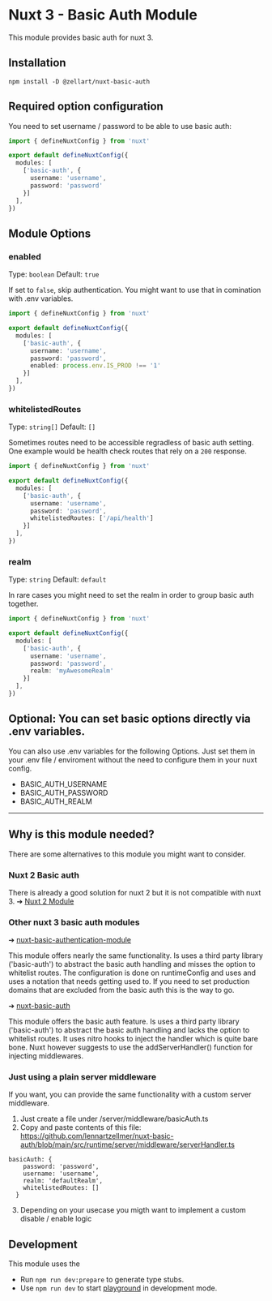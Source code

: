 # Nuxt 3 - Basic Auth Module

This module provides basic auth for nuxt 3.

## Installation

```
npm install -D @zellart/nuxt-basic-auth
```

## Required option configuration

You need to set username / password to be able to use basic auth:

```nuxt.config.ts
import { defineNuxtConfig } from 'nuxt'

export default defineNuxtConfig({
  modules: [
    ['basic-auth', { 
      username: 'username', 
      password: 'password' 
    }]
  ],
})
```

## Module Options

### enabled 
Type: `boolean`
Default: `true`

If set to `false`, skip authentication.
You might want to use that in comination with .env variables.

```nuxt.config.ts
import { defineNuxtConfig } from 'nuxt'

export default defineNuxtConfig({
  modules: [
    ['basic-auth', { 
      username: 'username', 
      password: 'password',
      enabled: process.env.IS_PROD !== '1'
    }]
  ],
})
```

### whitelistedRoutes 
Type: `string[]`
Default: `[]`

Sometimes routes need to be accessible regradless of basic auth setting. One example would be health check routes that rely on a `200` response.

```nuxt.config.ts
import { defineNuxtConfig } from 'nuxt'

export default defineNuxtConfig({
  modules: [
    ['basic-auth', { 
      username: 'username', 
      password: 'password',
      whitelistedRoutes: ['/api/health']
    }]
  ],
})
```

### realm 
Type: `string`
Default: `default`

In rare cases you might need to set the realm in order to group basic auth together.

```nuxt.config.ts
import { defineNuxtConfig } from 'nuxt'

export default defineNuxtConfig({
  modules: [
    ['basic-auth', { 
      username: 'username', 
      password: 'password',
      realm: 'myAwesomeRealm'
    }]
  ],
})
```

## Optional: You can set basic options directly via .env variables.

You can also use .env variables for the following Options. Just set them in your .env file / enviroment without the need to configure them in your nuxt config.

- BASIC_AUTH_USERNAME
- BASIC_AUTH_PASSWORD
- BASIC_AUTH_REALM

---

## Why is this module needed?
There are some alternatives to this module you might want to consider.

### Nuxt 2 Basic auth
There is already a good solution for nuxt 2 but it is not compatible with nuxt 3.
➔ [Nuxt 2 Module](https://github.com/potato4d/nuxt-basic-auth-module)

### Other nuxt 3 basic auth modules
➔ [nuxt-basic-authentication-module](https://github.com/monsat/nuxt-basic-auth-module)

This module offers nearly the same functionality. Is uses a third party library ('basic-auth') to abstract the basic auth handling and misses the option to whitelist routes. The configuration is done on runtimeConfig and uses and uses a notation that needs getting used to.
If you need to set production domains that are excluded from the basic auth this is the way to go.

➔ [nuxt-basic-auth](https://github.com/xtranophilist/nuxt-basic-auth)

This module offers the basic auth feature. Is uses a third party library ('basic-auth') to abstract the basic auth handling and lacks the option to whitelist routes. It uses nitro hooks to inject the handler which is quite bare bone.
Nuxt however suggests to use the addServerHandler() function for injecting middlewares.

### Just using a plain server middleware
If you want, you can provide the same functionality with a custom server middleware.

1. Just create a file under /server/middleware/basicAuth.ts
2. Copy and paste contents of this file: https://github.com/lennartzellmer/nuxt-basic-auth/blob/main/src/runtime/server/middleware/serverHandler.ts

```
basicAuth: {
    password: 'password',
    username: 'username',
    realm: 'defaultRealm',
    whitelistedRoutes: []
  }
```

3. Depending on your usecase you migth want to implement a custom disable / enable logic



## Development

This module uses the 

- Run `npm run dev:prepare` to generate type stubs.
- Use `npm run dev` to start [playground](./playground) in development mode.